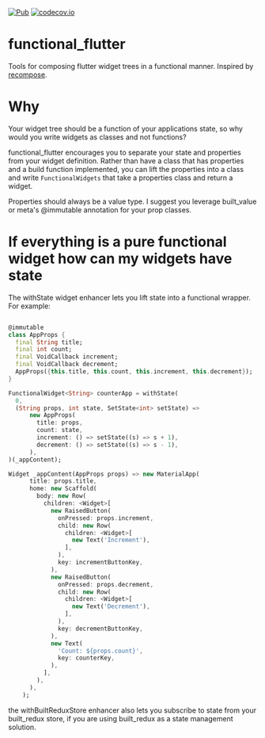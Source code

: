 [![Pub](https://img.shields.io/pub/v/functional_flutter.svg)](https://pub.dartlang.org/packages/functional_flutter)
[![codecov.io](http://codecov.io/github/davidmarne/functional_flutter/coverage.svg?branch=master)](http://codecov.io/github/davidmarne/functional_flutter?branch=master)

# functional_flutter

Tools for composing flutter widget trees in a functional manner. Inspired by [recompose](https://github.com/acdlite/recompose).

# Why

Your widget tree should be a function of your applications state, so why would you write widgets as classes and not functions?

functional_flutter encourages you to separate your state and properties from your widget definition. Rather than have a class that has properties and a build function implemented, you can lift the properties into a class and write `FunctionalWidgets` that take a properties class and return a widget.

Properties should always be a value type. I suggest you leverage built_value or meta's @immutable annotation for your prop classes.

# If everything is a pure functional widget how can my widgets have state

The withState widget enhancer lets you lift state into a functional wrapper. For example:

```dart

@immutable
class AppProps {
  final String title;
  final int count;
  final VoidCallback increment;
  final VoidCallback decrement;
  AppProps({this.title, this.count, this.increment, this.decrement});
}

FunctionalWidget<String> counterApp = withState(
  0,
  (String props, int state, SetState<int> setState) =>
      new AppProps(
        title: props,
        count: state,
        increment: () => setState((s) => s + 1),
        decrement: () => setState((s) => s - 1),
      ),
)(_appContent);

Widget _appContent(AppProps props) => new MaterialApp(
      title: props.title,
      home: new Scaffold(
        body: new Row(
          children: <Widget>[
            new RaisedButton(
              onPressed: props.increment,
              child: new Row(
                children: <Widget>[
                  new Text('Increment'),
                ],
              ),
              key: incrementButtonKey,
            ),
            new RaisedButton(
              onPressed: props.decrement,
              child: new Row(
                children: <Widget>[
                  new Text('Decrement'),
                ],
              ),
              key: decrementButtonKey,
            ),
            new Text(
              'Count: ${props.count}',
              key: counterKey,
            ),
          ],
        ),
      ),
    );
```

the withBuiltReduxStore enhancer also lets you subscribe to state
from your built_redux store, if you are using built_redux as a 
state management solution.
